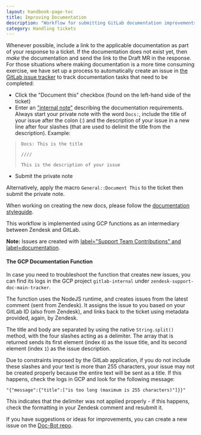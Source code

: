 ```yaml
---
layout: handbook-page-toc
title: Improving Documentation
description: "Workflow for submitting GitLab documentation improvements from the Support team"
category: Handling tickets
---
```


Whenever possible, include a link to the applicable documentation as part of your response to a ticket. If the documentation does not exist yet, then _make_ the documentation and send the link to the Draft MR in the response. For those situations where making documentation is a more time consuming exercise, we have set up a process to automatically create an issue in [the GitLab issue tracker](https://gitlab.com/gitlab-org/gitlab/-/issues) to track documentation tasks that need to be completed:

- Click the "Document this" checkbox (found on the left-hand side of the ticket)
- Enter an ["internal note"](https://support.zendesk.com/hc/en-us/articles/213519318-Adding-comments-to-tickets#topic_bpn_sbd_bv) describing the documentation requirements. Always start your private note with the word `Docs:`, include the title of your issue after the colon (:) and the description of your issue in a new line after four slashes (that are used to delimit the title from the description). Example:

>`Docs: This is the title`
>
>`////`
>
>`This is the description of your issue`

- Submit the private note

Alternatively, apply the macro `General::Document This` to the ticket then submit the private note.

When working on creating the new docs, please follow the [documentation styleguide](https://docs.gitlab.com/ee/development/doc_styleguide.html#location-and-naming-of-documents).

This workflow is implemented using GCP functions as an intermediary between Zendesk and GitLab.

**Note:** Issues are created with [label="Support Team Contributions" and label=documentation](https://gitlab.com/gitlab-org/gitlab/-/issues?scope=all&utf8=%E2%9C%93&state=opened&label_name[]=Support%20Team%20Contributions&label_name[]=documentation).

#### The GCP Documentation Function

In case you need to troubleshoot the function that creates new issues, you can find its logs in the GCP project `gitlab-internal`
under `zendesk-support-doc-main-tracker`.

The function uses the NodeJS runtime, and creates issues from the latest comment (sent from Zendesk). It assigns the issue to you based on your GitLab ID (also
from Zendesk), and links back to the ticket using metadata provided, again, by Zendesk.

The title and body are separated by using the native `String.split()` method, with the four slashes acting as a delimiter. The array that is returned sends its
first element (index `0`) as the issue title, and its second element (index `1`) as the issue description.

Due to constraints imposed by the GitLab application, if you do not include these slashes and your text is more than 255 characters,
your issue may not be created properly because the entire text will be sent as a title. If this happens, check the logs in GCP and look
for the following message:

`"{"message":{"title":["is too long (maximum is 255 characters)"]}}"`

This indicates that the delimiter was not applied properly - if this happens, check the formatting in your Zendesk comment and resubmit it.

If you have suggestions or ideas for improvements, you can create a new issue on the [Doc-Bot repo](https://gitlab.com/gitlab-com/support/doc-bot).

